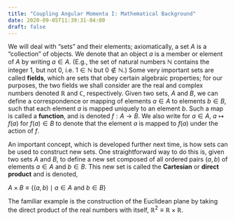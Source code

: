 ```yaml
---
title: "Coupling Angular Momenta I: Mathematical Background"
date: 2020-09-05T11:39:31-04:00
draft: false
---
```

We will deal with  &ldquo;sets&rdquo; and their elements; axiomatically, a set $A$ is a  &ldquo;collection&rdquo; of objects. We denote that an object $a$ is a member or element of $A$ by writing $a \in A$. (E.g., the set of natural numbers $\mathbb{N}$ contains the integer 1, but not 0, i.e. $1 \in \mathbb{N}$ but $0 \notin \mathbb{N}$.) Some very important sets are called <b>fields</b>, which are sets that obey certain algebraic properties; for our purposes, the two fields we shall consider are the real and complex numbers denoted $\mathbb{R}$ and $\mathbb{C}$, respectively. Given two sets, $A$ and $B$, we can define a correspondence or mapping of elements $a \in A$ to elements $b \in B$, such that each element $a$ is mapped uniquely to an element $b$. Such a map is called a <b>function</b>, and is denoted $f:A \to B$. We also write for $a \in A$, $a \mapsto f(a)$ for $f(a) \in B$ to denote that the element $a$ is mapped to $f(a)$ under the action of $f$.

An important concept, which is developed further next time, is how sets can be used to construct new sets. One straightforward way to do this is, given two sets $A$ and $B$, to define a new set composed of all ordered pairs $(a,b)$ of elements $a \in A$ and $b \in B$. This new set is called the <b>Cartesian</b> or <b>direct product</b> and is denoted,
       
$A \times B \equiv \{(a,b)\mid a \in A \text{ and } b\in B\}$

The familiar example is the construction of the Euclidean plane by taking the direct product of the real numbers with itself, $\mathbb{R}^2 \equiv \mathbb{R}\times\mathbb{R}$.
